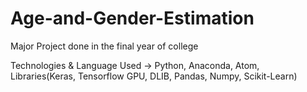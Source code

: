 # Age-and-Gender-Estimation
Major Project done in the final year of college

Technologies & Language Used -> Python, Anaconda, Atom, Libraries(Keras, Tensorflow GPU, DLIB, Pandas, Numpy, Scikit-Learn)

